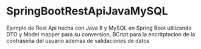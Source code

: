 # SpringBootRestApiJavaMySQL
Ejemplo de Rest Api hecha con Java 8 y MySQL en Spring Boot utilizando DTO y Model mapper para su conversion, BCript para la encritptacion de la contraseña del usuario ademas de validaciones de datos
